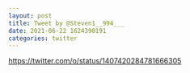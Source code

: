 ```yaml
--- 
layout: post 
title: Tweet by @Steven1__994___ 
date: 2021-06-22 1624390191 
categories: twitter 
--- 
```

https://twitter.com/o/status/1407420284781666305